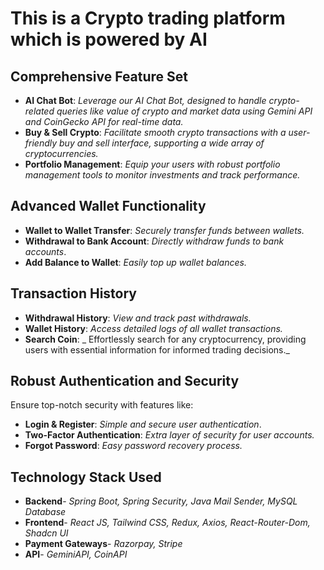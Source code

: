 # This is a Crypto trading platform which is powered by AI 

## Comprehensive Feature Set

+ **AI Chat Bot**: _Leverage our AI Chat Bot, designed to handle crypto-related queries like value of crypto and market data using Gemini API and CoinGecko API for real-time data._
+ **Buy & Sell Crypto**: _Facilitate smooth crypto transactions with a user-friendly buy and sell interface, supporting a wide array of cryptocurrencies._
+ **Portfolio Management**: _Equip your users with robust portfolio management tools to monitor investments and track performance._

## Advanced Wallet Functionality

* **Wallet to Wallet Transfer**: _Securely transfer funds between wallets._
* **Withdrawal to Bank Account**: _Directly withdraw funds to bank accounts_.
* **Add Balance to Wallet**: _Easily top up wallet balances._


## Transaction History
  + **Withdrawal History**:  _View and track past withdrawals._
  + **Wallet History**: _Access detailed logs of all wallet transactions._
  + **Search Coin**: _ Effortlessly search for any cryptocurrency, providing users with essential information for informed trading decisions._
  
## Robust Authentication and Security
  
  Ensure top-notch security with features like:
  + **Login & Register**: _Simple and secure user authentication_.
  + **Two-Factor Authentication**: _Extra layer of security for user accounts._
  + **Forgot Password**: _Easy password recovery process._

## Technology Stack Used
  + **Backend**- _Spring Boot, Spring Security, Java Mail Sender, MySQL Database_
  + **Frontend**- _React JS, Tailwind CSS, Redux, Axios, React-Router-Dom, Shadcn UI_
  + **Payment Gateways**- _Razorpay, Stripe_
  + **API**- _GeminiAPI, CoinAPI_

